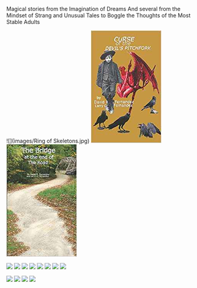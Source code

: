 Magical stories from the Imagination of Dreams
And several from the Mindset of Strang and Unusual Tales to Boggle the Thoughts of the Most Stable Adults


![](images/Ring of Skeletons.jpg) ![](images/curse.jpg) ![](images/Bridge.jpg)

![](images/logo_main.png) ![](images/logo_main.png) ![](images/logo_main.png) ![](images/logo_main.png)
![](images/logo_main.png) ![](images/logo_main.png) ![](images/logo_main.png) ![](images/logo_main.png)

![](images/logo_main.png) ![](images/logo_main.png) ![](images/logo_main.png) ![](images/logo_main.png)
